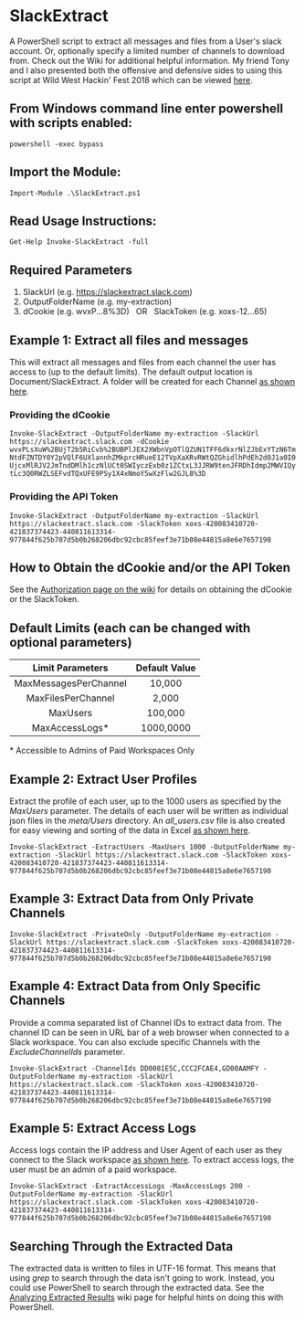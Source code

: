 # SlackExtract
A PowerShell script to extract all messages and files from a User's slack account. Or, optionally specify a limited number of channels to download from. Check out the Wiki for additional helpful information. My friend Tony and I also presented both the offensive and defensive sides to using this script at Wild West Hackin' Fest 2018 which can be viewed [here](https://www.youtube.com/watch?time_continue=2&v=Q73kk34Otls)\.

## From Windows command line enter powershell with scripts enabled:

```powershell -exec bypass```

## Import the Module:

```Import-Module .\SlackExtract.ps1```

## Read Usage Instructions:

 ```Get-Help Invoke-SlackExtract -full```

## Required Parameters

1. SlackUrl (e.g. https://slackextract.slack.com)
2. OutputFolderName (e.g. my-extraction)
3. dCookie (e.g. wvxP...8%3D)   OR   SlackToken (e.g. xoxs-12...65)

## Example 1: Extract all files and messages

This will extract all messages and files from each channel the user has access to (up to the default limits). The default output location is Document/SlackExtract. A folder will be created for each Channel [as shown here](https://raw.githubusercontent.com/clr2of8/SlackExtract/master/imgs/BasicUsage.png).

### Providing the dCookie

```Invoke-SlackExtract -OutputFolderName my-extraction -SlackUrl https://slackextract.slack.com -dCookie wvxPLsXuW%2BUjT2b5RiCvb%2BUBPlJEX2XWbnVpOTlQZUN1TFF6dkxrNlZJbExYTzN6TmNtdFZNTDY0Y2pVQlF6UXlannhZMkprcHRueE12TVpXaXRvRWtQZGhidlhPdEh2d0J1a0I0UjcxMlRJV2JmTndDMlh1czNlUCt0SWIyczExb0z1ZCtxL3JJRW9tenJFRDhIdmp2MWVIQytLc3Q0RWZLSEFvdTQxUFE9PSy1X4xNmoY5wXzFlw2GJL8%3D```

### Providing the API Token

```Invoke-SlackExtract -OutputFolderName my-extraction -SlackUrl https://slackextract.slack.com -SlackToken xoxs-420083410720-421837374423-440811613314-977844f625b707d5b0b268206dbc92cbc85feef3e71b08e44815a8e6e7657190```

## How to Obtain the dCookie and/or the API Token

See the [Authorization page on the wiki](https://github.com/clr2of8/SlackExtract/wiki/Authorization) for details on obtaining the dCookie or the SlackToken.

## Default Limits (each can be changed with optional parameters)

| Limit Parameters        | Default Value   
| :-------------: |:-------------:
| MaxMessagesPerChannel       | 10,000 
| MaxFilesPerChannel     | 2,000      
| MaxUsers  | 100,000
| MaxAccessLogs* | 1000,0000

\* Accessible to Admins of Paid Workspaces Only

## Example 2: Extract User Profiles

Extract the profile of each user, up to the 1000 users as specified by the *MaxUsers* parameter. The details of each user will be written as individual json files in the *meta/Users* directory. An *all_users.csv* file is also created for easy viewing and sorting of the data in Excel [as shown here](https://raw.githubusercontent.com/clr2of8/SlackExtract/master/imgs/UserProfiles.png).

```Invoke-SlackExtract -ExtractUsers -MaxUsers 1000 -OutputFolderName my-extraction -SlackUrl https://slackextract.slack.com -SlackToken xoxs-420083410720-421837374423-440811613314-977844f625b707d5b0b268206dbc92cbc85feef3e71b08e44815a8e6e7657190```

## Example 3: Extract Data from Only Private Channels

```Invoke-SlackExtract -PrivateOnly -OutputFolderName my-extraction -SlackUrl https://slackextract.slack.com -SlackToken xoxs-420083410720-421837374423-440811613314-977844f625b707d5b0b268206dbc92cbc85feef3e71b08e44815a8e6e7657190```

## Example 4: Extract Data from Only Specific Channels

Provide a comma separated list of Channel IDs to extract data from. The channel ID can be seen in URL bar of a web browser when connected to a Slack workspace. You can also exclude specific Channels with the *ExcludeChannelIds* parameter.

```Invoke-SlackExtract -ChannelIds DD0081E5C,CCC2FCAE4,GD00AAMFY -OutputFolderName my-extraction -SlackUrl https://slackextract.slack.com -SlackToken xoxs-420083410720-421837374423-440811613314-977844f625b707d5b0b268206dbc92cbc85feef3e71b08e44815a8e6e7657190```

## Example 5: Extract Access Logs

Access logs contain the IP address and User Agent of each user as they connect to the Slack workspace [as shown here](https://raw.githubusercontent.com/clr2of8/SlackExtract/master/imgs/AccessLogs.png). To extract access logs, the user must be an admin of a paid workspace.

```Invoke-SlackExtract -ExtractAccessLogs -MaxAccessLogs 200 -OutputFolderName my-extraction -SlackUrl https://slackextract.slack.com -SlackToken xoxs-420083410720-421837374423-440811613314-977844f625b707d5b0b268206dbc92cbc85feef3e71b08e44815a8e6e7657190```

## Searching Through the Extracted Data

The extracted data is written to files in UTF-16 format. This means that using *grep* to search through the data isn't going to work. Instead, you could use PowerShell to search through the extracted data. See the [Analyzing Extracted Results](https://github.com/clr2of8/SlackExtract/wiki/Analyzing-Extracted-Results) wiki page for helpful hints on doing this with PowerShell.
